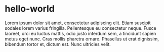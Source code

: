 # hello-world

Lorem ipsum dolor sit amet, consectetur adipiscing elit. Etiam suscipit sodales lorem varius fringilla. Pellentesque eu consectetur neque. Fusce laoreet, orci eu luctus mattis, odio justo interdum sem, a tincidunt sapien metus eget nunc. Cras mollis pharetra ornare. Phasellus ut erat dignissim, bibendum tortor et, dictum est. Nunc ultricies velit.
